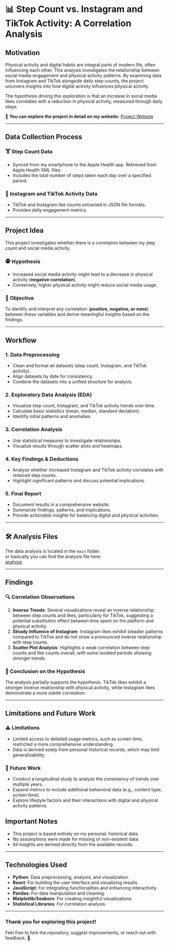 # 📊 Step Count vs. Instagram and TikTok Activity: A Correlation Analysis

## **Motivation**
Physical activity and digital habits are integral parts of modern life, often influencing each other. This analysis investigates the relationship between social media engagement and physical activity patterns. By examining data from Instagram and TikTok alongside daily step counts, the project uncovers insights into how digital activity influences physical activity.

The hypothesis driving this exploration is that an increase in social media likes correlates with a reduction in physical activity, measured through daily steps.

🔗 **You can explore the project in detail on my website:** [Project Website](https://dsa-210-project.vercel.app/)

---

## **Data Collection Process**

### 🏋️ **Step Count Data**
- Synced from my smartphone to the Apple Health app. Retrieved from Apple Health XML files.
- Includes the total number of steps taken each day over a specified period.

### 🔰 **Instagram and TikTok Activity Data**
- TikTok and Instagram like counts extracted in JSON file formats.
- Provides daily engagement metrics.



---

## **Project Idea**

This project investigates whether there is a correlation between my step count and social media activity.

### 🕵️ **Hypothesis**
- Increased social media activity might lead to a decrease in physical activity (**negative correlation**).
- Conversely, higher physical activity might reduce social media usage.

### 🎯 **Objective**
To identify and interpret any correlation (**positive, negative, or none**) between these variables and derive meaningful insights based on the findings.

---

## **Workflow**

### **1. Data Preprocessing**
- Clean and format all datasets (step count, Instagram, and TikTok activity).
- Align datasets by date for consistency.
- Combine the datasets into a unified structure for analysis.

### **2. Exploratory Data Analysis (EDA)**
- Visualize step count, Instagram, and TikTok activity trends over time.
- Calculate basic statistics (mean, median, standard deviation).
- Identify initial patterns and anomalies.

### **3. Correlation Analysis**
- Use statistical measures to investigate relationships.
- Visualize results through scatter plots and heatmaps.

### **4. Key Findings & Deductions**
- Analyze whether increased Instagram and TikTok activity correlates with reduced step counts.
- Highlight significant patterns and discuss potential implications.

### **5. Final Report**
- Document results in a comprehensive website.
- Summarize findings, patterns, and implications.
- Provide actionable insights for balancing digital and physical activities.


---
## 🛠 Analysis Files

The data analysis is located in the `main` folder.  
or basically you can find the analysis file here:  
[analysis](https://github.com/umutkeremzengin/DSA210_PROJECT/blob/main/DSA210%20data-checkpoint.ipynb)


---

## **Findings**

### 🔍 **Correlation Observations**
1. **Inverse Trends**: Several visualizations reveal an inverse relationship between step counts and likes, particularly for TikTok, suggesting a potential substitution effect between time spent on the platform and physical activity.
2. **Steady Influence of Instagram**: Instagram likes exhibit steadier patterns compared to TikTok and do not show a pronounced inverse relationship with step counts.
3. **Scatter Plot Analysis**: Highlights a weak correlation between step counts and like counts overall, with some isolated periods showing stronger trends.

### 🧩 **Conclusion on the Hypothesis**
The analysis partially supports the hypothesis. TikTok likes exhibit a stronger inverse relationship with physical activity, while Instagram likes demonstrate a more subtle correlation.

---

## **Limitations and Future Work**

### ⚠️ **Limitations**
- Limited access to detailed usage metrics, such as screen time, restricted a more comprehensive understanding.
- Data is derived solely from personal historical records, which may limit generalizability.

### 🚀 **Future Work**
- Conduct a longitudinal study to analyze the consistency of trends over multiple years.
- Expand metrics to include additional behavioral data (e.g., content type, screen time).
- Explore lifestyle factors and their interactions with digital and physical activity patterns.

  
## **Important Notes**

- This project is based entirely on my personal, historical data.
- No assumptions were made for missing or non-existent data.
- All insights are derived directly from the available records.

---

## **Technologies Used**

- **Python**: Data preprocessing, analysis, and visualization.
- **React**: For building the user interface and visualizing results.
- **JavaScript**: For integrating functionalities and enhancing interactivity.
- **Pandas**: For data manipulation and cleaning.
- **Matplotlib/Seaborn**: For creating insightful visualizations.
- **Statistical Libraries**: For correlation analysis.

---

### Thank you for exploring this project! 
Feel free to fork the repository, suggest improvements, or reach out with feedback. 🚀
